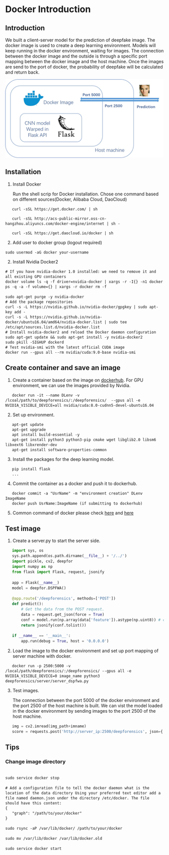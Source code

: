 # Docker Introduction

## Introduction

We built a client-server model for the prediction of deepfake image. The docker image is used to create a deep learning environment. Models will keep running in the docker environment, waiting for images.  The connection between the docker image and the outside is through a specific port mapping between the docker image and the host machine. Once the images are send to the port of docker, the probability of deepfake will be calculated and return back.

![docker](../assets/docker.jpg)

## Installation

1. Install Docker

   Run the shell scrip for Docker installation. Chose one command based on different sources(Docker,  Alibaba Cloud, DaoCloud)

```shell
   curl -sSL https://get.docker.com/ | sh
```

```shell
   curl -sSL http://acs-public-mirror.oss-cn-hangzhou.aliyuncs.com/docker-engine/internet | sh -
```

```shell
   curl -sSL https://get.daocloud.io/docker | sh
```

2. Add user to docker group (logout required)
```shell
sudo usermod -aG docker your-username
```

2. Install Nvidia Docker2

```shell
# If you have nvidia-docker 1.0 installed: we need to remove it and all existing GPU containers
docker volume ls -q -f driver=nvidia-docker | xargs -r -I{} -n1 docker ps -q -a -f volume={} | xargs -r docker rm -f

sudo apt-get purge -y nvidia-docker
# Add the package repositories
curl -s -L https://nvidia.github.io/nvidia-docker/gpgkey | sudo apt-key add -
curl -s -L https://nvidia.github.io/nvidia-docker/ubuntu16.04/amd64/nvidia-docker.list | sudo tee /etc/apt/sources.list.d/nvidia-docker.list
# Install nvidia-docker2 and reload the Docker daemon configuration 
sudo apt-get update && sudo apt-get install -y nvidia-docker2
sudo pkill -SIGHUP dockerd
# Test nvidia-smi with the latest official CUDA image
docker run --gpus all --rm nvidia/cuda:9.0-base nvidia-smi
```

##  Create container and save an image

1. Create a container based on the image on [dockerhub](https://hub.docker.com/r/nvidia/cuda/tags). For GPU environment, we can use the images provided by Nvidia.


```shell
   docker run -it --name DLenv -v /lcoal/path/to/deepforensics/:/deepforensics/  --gpus all -e NVIDIA_VISIBLE_DEVICE=all nvidia/cuda:8.0-cudnn5-devel-ubuntu16.04
```

2. Set up environment.

```shell
   apt-get update
   apt-get upgrade
   apt install build-essential -y
   apt-get install python3 python3-pip cmake wget libglib2.0 libsm6 libxext6 libxrender-dev
   apt-get install software-properties-common
```

3. Install the packages for the deep learning model.

```shell
   pip install flask
   ...
```

4. Commit the container as a docker and push it to dockerhub.

```shell
   docker commit -a "UsrName" -m "environment creation" DLenv ImageName
   docker push UsrName:ImageName (if submitting to dockerhub)
```

5. Common command of docker please check [here](https://towardsdatascience.com/15-docker-commands-you-should-know-970ea5203421) and [here](https://www.digitalocean.com/community/tutorials/how-to-remove-docker-images-containers-and-volumes)

##  Test image

1. Create a server.py to start the server side.

```python
   import sys, os
   sys.path.append(os.path.dirname(__file__) + '/../')
   import pickle, cv2, deepfor
   import numpy as np
   from flask import Flask, request, jsonify

   app = Flask(__name__)
   model = deepfor.DSPFWA()

   @app.route('/deepforensics', methods=['POST'])
   def predict():
       # Get the data from the POST request.
       data = request.get_json(force = True)
       conf = model.run(np.array(data['feature']).astype(np.uint8)) # conf of fake
       return jsonify(conf.tolist())

   if __name__ == '__main__':
       app.run(debug = True, host = '0.0.0.0')
```

2. Load the image to the docker environment and set up port mapping of server machine with docker.

```
   docker run -p 2500:5000 -v /local/path/deepforensics/:/deepforensics/ --gpus all -e NVIDIA_VISIBLE_DEVICE=0 image_name python3 deepforensics/server/server_dspfwa.py
```

3. Test images.

   The connection between the port 5000 of the docker environment and the port 2500 of the host machine is built. We can vist the model loaded in the docker environment by sending images to the port 2500 of the host machine.

```python
   img = cv2.imread(img_path+imname)
   score = requests.post('http://server_ip:2500/deepforensics', json={'feature': img.tolist()})
```


## Tips

### Change image directory
```shell

sudo service docker stop

# Add a configuration file to tell the docker daemon what is the location of the data directory Using your preferred text editor add a file named daemon.json under the directory /etc/docker. The file should have this content:
{ 
   "graph": "/path/to/your/docker" 
}

sudo rsync -aP /var/lib/docker/ /path/to/your/docker

sudo mv /var/lib/docker /var/lib/docker.old

sudo service docker start

```